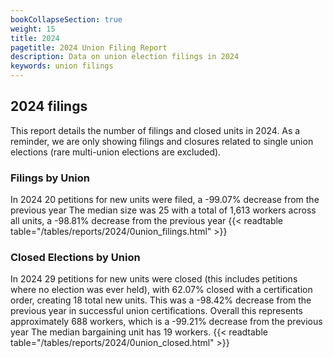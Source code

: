 ```yaml
---
bookCollapseSection: true
weight: 15
title: 2024
pagetitle: 2024 Union Filing Report
description: Data on union election filings in 2024
keywords: union filings
---
```


## 2024 filings

This report details the number of filings and closed units in 2024. As a reminder, we are only showing filings and closures related to single union elections (rare multi-union elections are excluded).

### Filings by Union
In 2024 20 petitions for new units were filed, a -99.07% decrease from the previous year The median size was 25 with a total of 1,613 workers across all units, a -98.81% decrease from the previous year
{{< readtable table="/tables/reports/2024/0union_filings.html" >}}

### Closed Elections by Union
In 2024 29 petitions for new units were closed (this includes petitions where no election was ever held), with 62.07% closed with a certification order, creating 18 total new units. This was a -98.42% decrease from the previous year in successful union certifications. Overall this represents approximately 688 workers, which is a -99.21% decrease from the previous year The median bargaining unit has 19 workers.
{{< readtable table="/tables/reports/2024/0union_closed.html" >}}
